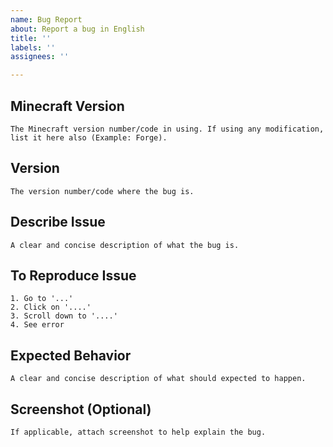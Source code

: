 ```yaml
---
name: Bug Report
about: Report a bug in English
title: ''
labels: ''
assignees: ''

---
```


## Minecraft Version

```
The Minecraft version number/code in using. If using any modification, list it here also (Example: Forge).
```

## Version

```
The version number/code where the bug is.
```

## Describe Issue

```
A clear and concise description of what the bug is.
```

## To Reproduce Issue

```
1. Go to '...'
2. Click on '....'
3. Scroll down to '....'
4. See error
```

## Expected Behavior

```
A clear and concise description of what should expected to happen.
```

## Screenshot (Optional)

```
If applicable, attach screenshot to help explain the bug.
```
